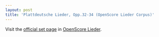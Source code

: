 ```yaml
---
layout: post
title: 'Plattdeutsche Lieder, Opp.32-34 (OpenScore Lieder Corpus)'
---
```


Visit the [official set page] in [OpenScore Lieder].

[official set page]: https://musescore.com/openscore-lieder-corpus/sets/5104240
[OpenScore Lieder]: https://musescore.com/openscore-lieder-corpus

